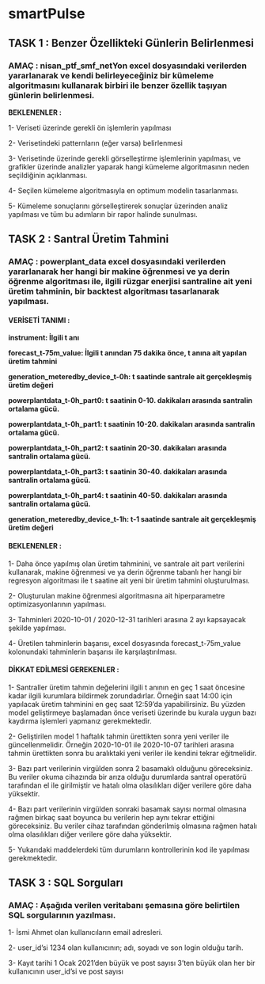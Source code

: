 # smartPulse

## TASK 1 : Benzer Özellikteki Günlerin Belirlenmesi

### AMAÇ :  nisan_ptf_smf_netYon excel dosyasındaki verilerden yararlanarak ve kendi belirleyeceğiniz bir kümeleme algoritmasını kullanarak birbiri ile benzer özellik taşıyan günlerin belirlenmesi.

**BEKLENENLER :**

1-	Veriseti üzerinde gerekli ön işlemlerin yapılması

2-	Verisetindeki patternların (eğer varsa) belirlenmesi

3-	Verisetinde üzerinde gerekli görselleştirme işlemlerinin yapılması, ve grafikler üzerinde analizler yaparak hangi kümeleme algoritmasının neden seçildiğinin açıklanması.

4-	Seçilen kümeleme algoritmasıyla en optimum modelin tasarlanması.

5-	Kümeleme sonuçlarını görselleştirerek sonuçlar üzerinden analiz yapılması ve tüm bu adımların bir rapor halinde sunulması.

## TASK 2 : Santral Üretim Tahmini

### AMAÇ : powerplant_data excel dosyasındaki verilerden yararlanarak her hangi bir makine öğrenmesi ve ya derin öğrenme algoritması ile, ilgili rüzgar enerjisi santraline ait yeni üretim tahminin, bir backtest algoritması tasarlanarak yapılması.

#### VERİSETİ TANIMI : 

**instrument: İlgili t anı**

**forecast_t-75m_value: İlgili t anından 75 dakika önce, t anına ait yapılan üretim tahmini**

**generation_meteredby_device_t-0h: t saatinde santrale ait gerçekleşmiş üretim değeri**

**powerplantdata_t-0h_part0: t saatinin 0-10. dakikaları arasında santralin ortalama gücü.** 

**powerplantdata_t-0h_part1: t saatinin 10-20. dakikaları arasında santralin ortalama gücü.**

**powerplantdata_t-0h_part2: t saatinin 20-30. dakikaları arasında santralin ortalama gücü.** 

**powerplantdata_t-0h_part3: t saatinin 30-40. dakikaları arasında santralin ortalama gücü.**

**powerplantdata_t-0h_part4: t saatinin 40-50. dakikaları arasında santralin ortalama gücü.**

**generation_meteredby_device_t-1h: t-1 saatinde santrale ait gerçekleşmiş üretim değeri**

#### BEKLENENLER :

1-	Daha önce yapılmış olan üretim tahminini, ve santrale ait part verilerini kullanarak, makine öğrenmesi ve ya derin öğrenme tabanlı her hangi bir regresyon algoritması ile t saatine ait yeni bir üretim tahmini oluşturulması.

2-	Oluşturulan makine öğrenmesi algoritmasına ait hiperparametre optimizasyonlarının yapılması.

3-	Tahminleri 2020-10-01 / 2020-12-31 tarihleri arasına 2 ayı kapsayacak şekilde yapılması.

4-	Üretilen tahminlerin başarısı, excel dosyasında forecast_t-75m_value kolonundaki tahminlerin başarısı ile karşılaştırılması. 

#### DİKKAT EDİLMESİ GEREKENLER :

1-	Santraller üretim tahmin değelerini ilgili t anının en geç 1 saat öncesine kadar ilgili kurumlara bildirmek zorundadırlar. Örneğin saat 14:00 için yapılacak üretim tahminini en geç saat 12:59’da yapabilirsiniz. Bu yüzden model geliştirmeye başlamadan önce veriseti üzerinde bu kurala uygun bazı kaydırma işlemleri yapmanız gerekmektedir.

2-	Geliştirilen model 1 haftalık tahmin ürettikten sonra yeni veriler ile güncellenmelidir. Örneğin 2020-10-01 ile 2020-10-07 tarihleri arasına tahmin ürettikten sonra bu aralıktaki yeni veriler ile kendini tekrar eğitmelidir.

3-	Bazı part verilerinin virgülden sonra 2 basamaklı olduğunu göreceksiniz. Bu veriler okuma cihazında bir arıza olduğu durumlarda santral operatörü tarafından el ile girilmiştir ve hatalı olma olasılıkları diğer verilere göre daha yüksektir. 

4-	Bazı part verilerinin virgülden sonraki basamak sayısı normal olmasına rağmen birkaç saat boyunca bu verilerin hep aynı tekrar ettiğini göreceksiniz. Bu veriler cihaz tarafından gönderilmiş olmasına rağmen hatalı olma olasılıkları diğer verilere göre daha yüksektir.

5-	Yukarıdaki maddelerdeki tüm durumların kontrollerinin kod ile yapılması gerekmektedir.

## TASK 3 : SQL Sorguları

### AMAÇ : Aşağıda verilen veritabanı şemasına göre belirtilen SQL sorgularının yazılması.

1-	İsmi Ahmet olan kullanıcıların email adresleri.

2-	user_id’si 1234 olan kullanıcının; adı, soyadı ve son login olduğu tarih. 

3-	Kayıt tarihi 1 Ocak 2021’den büyük ve post sayısı 3’ten büyük olan her bir kullanıcının user_id’si ve post sayısı


 




